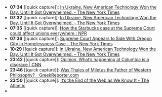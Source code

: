 - **07:34** [[quick capture]]:  [In Ukraine, New American Technology Won the Day. Until It Got Overwhelmed. - The New York Times](https://www.nytimes.com/2024/04/23/us/politics/ukraine-new-american-technology.html)
- **07:32** [[quick capture]]:  [In Ukraine, New American Technology Won the Day. Until It Got Overwhelmed. - The New York Times](https://www.nytimes.com/2024/04/23/us/politics/ukraine-new-american-technology.html)
- **07:35** [[quick capture]]:  [How the Starbucks case at the Supreme Court could affect unions everywhere : NPR](https://www.npr.org/2024/04/23/1226955737/starbucks-supreme-court-union-organizing-labor-injunctions-nlrbauthor:%20Andrea%20Hsu)
- **07:36** [[quick capture]]:  [Supreme Court Appears to Side With Oregon City in Homelessness Case - The New York Times](https://www.nytimes.com/2024/04/22/us/supreme-court-homeless-case-oregon.html)
- **10:29** [[quick capture]]:  [In Ukraine, New American Technology Won the Day. Until It Got Overwhelmed. - The New York Times](https://www.nytimes.com/2024/04/23/us/politics/ukraine-new-american-technology.html)
- **23:42** [[quick capture]]:  [Opinion: What’s happening at Columbia is a disgrace | CNN](https://www.cnn.com/2024/04/23/opinions/columbia-university-protests-greenblatt/index.html)
- **23:46** [[quick capture]]:  [Was Thales of Miletus the Father of Western Philosophy? - GreekReporter.com](https://greekreporter.com/2024/04/23/thales-miletus-father-western-philosophy/)
- **23:50** [[quick capture]]:  [It’s the End of the Web as We Know It - The Atlantic](https://www.theatlantic.com/technology/archive/2024/04/generative-ai-search-llmo/678154/)
-